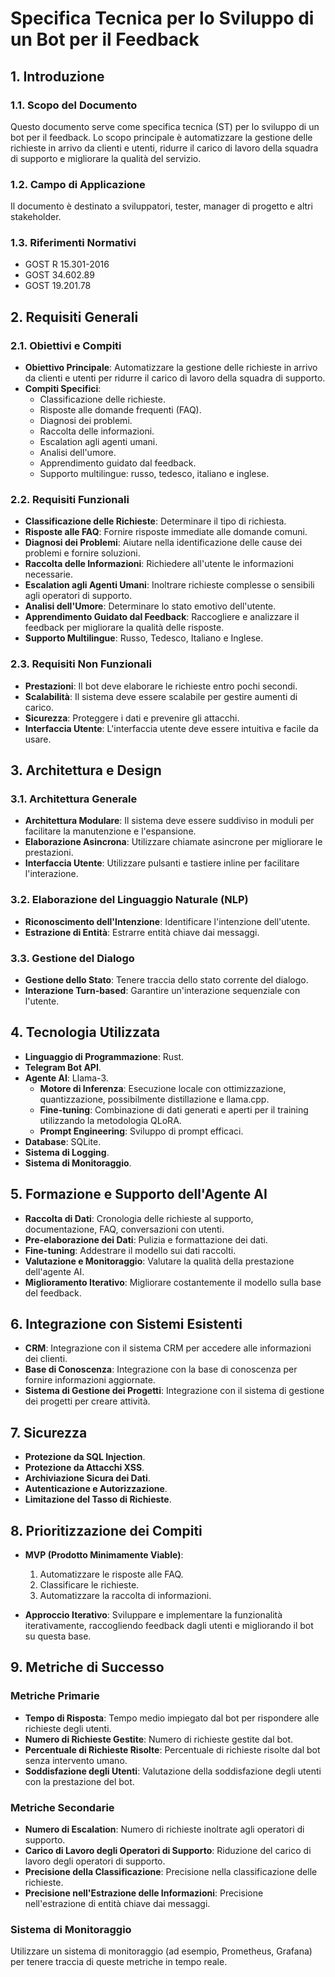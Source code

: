 # Specifica Tecnica per lo Sviluppo di un Bot per il Feedback

## 1. Introduzione

### 1.1. Scopo del Documento
Questo documento serve come specifica tecnica (ST) per lo sviluppo di un bot per il feedback. Lo scopo principale è automatizzare la gestione delle richieste in arrivo da clienti e utenti, ridurre il carico di lavoro della squadra di supporto e migliorare la qualità del servizio.

### 1.2. Campo di Applicazione
Il documento è destinato a sviluppatori, tester, manager di progetto e altri stakeholder.

### 1.3. Riferimenti Normativi
- GOST R 15.301-2016
- GOST 34.602.89
- GOST 19.201.78

## 2. Requisiti Generali

### 2.1. Obiettivi e Compiti
- **Obiettivo Principale**: Automatizzare la gestione delle richieste in arrivo da clienti e utenti per ridurre il carico di lavoro della squadra di supporto.
- **Compiti Specifici**:
  - Classificazione delle richieste.
  - Risposte alle domande frequenti (FAQ).
  - Diagnosi dei problemi.
  - Raccolta delle informazioni.
  - Escalation agli agenti umani.
  - Analisi dell'umore.
  - Apprendimento guidato dal feedback.
  - Supporto multilingue: russo, tedesco, italiano e inglese.

### 2.2. Requisiti Funzionali
- **Classificazione delle Richieste**: Determinare il tipo di richiesta.
- **Risposte alle FAQ**: Fornire risposte immediate alle domande comuni.
- **Diagnosi dei Problemi**: Aiutare nella identificazione delle cause dei problemi e fornire soluzioni.
- **Raccolta delle Informazioni**: Richiedere all'utente le informazioni necessarie.
- **Escalation agli Agenti Umani**: Inoltrare richieste complesse o sensibili agli operatori di supporto.
- **Analisi dell'Umore**: Determinare lo stato emotivo dell'utente.
- **Apprendimento Guidato dal Feedback**: Raccogliere e analizzare il feedback per migliorare la qualità delle risposte.
- **Supporto Multilingue**: Russo, Tedesco, Italiano e Inglese.

### 2.3. Requisiti Non Funzionali
- **Prestazioni**: Il bot deve elaborare le richieste entro pochi secondi.
- **Scalabilità**: Il sistema deve essere scalabile per gestire aumenti di carico.
- **Sicurezza**: Proteggere i dati e prevenire gli attacchi.
- **Interfaccia Utente**: L'interfaccia utente deve essere intuitiva e facile da usare.

## 3. Architettura e Design

### 3.1. Architettura Generale
- **Architettura Modulare**: Il sistema deve essere suddiviso in moduli per facilitare la manutenzione e l'espansione.
- **Elaborazione Asincrona**: Utilizzare chiamate asincrone per migliorare le prestazioni.
- **Interfaccia Utente**: Utilizzare pulsanti e tastiere inline per facilitare l'interazione.

### 3.2. Elaborazione del Linguaggio Naturale (NLP)
- **Riconoscimento dell'Intenzione**: Identificare l'intenzione dell'utente.
- **Estrazione di Entità**: Estrarre entità chiave dai messaggi.

### 3.3. Gestione del Dialogo
- **Gestione dello Stato**: Tenere traccia dello stato corrente del dialogo.
- **Interazione Turn-based**: Garantire un'interazione sequenziale con l'utente.

## 4. Tecnologia Utilizzata

- **Linguaggio di Programmazione**: Rust.
- **Telegram Bot API**.
- **Agente AI**: Llama-3.
  - **Motore di Inferenza**: Esecuzione locale con ottimizzazione, quantizzazione, possibilmente distillazione e llama.cpp.
  - **Fine-tuning**: Combinazione di dati generati e aperti per il training utilizzando la metodologia QLoRA.
  - **Prompt Engineering**: Sviluppo di prompt efficaci.
- **Database**: SQLite.
- **Sistema di Logging**.
- **Sistema di Monitoraggio**.

## 5. Formazione e Supporto dell'Agente AI

- **Raccolta di Dati**: Cronologia delle richieste al supporto, documentazione, FAQ, conversazioni con utenti.
- **Pre-elaborazione dei Dati**: Pulizia e formattazione dei dati.
- **Fine-tuning**: Addestrare il modello sui dati raccolti.
- **Valutazione e Monitoraggio**: Valutare la qualità della prestazione dell'agente AI.
- **Miglioramento Iterativo**: Migliorare costantemente il modello sulla base del feedback.

## 6. Integrazione con Sistemi Esistenti

- **CRM**: Integrazione con il sistema CRM per accedere alle informazioni dei clienti.
- **Base di Conoscenza**: Integrazione con la base di conoscenza per fornire informazioni aggiornate.
- **Sistema di Gestione dei Progetti**: Integrazione con il sistema di gestione dei progetti per creare attività.

## 7. Sicurezza

- **Protezione da SQL Injection**.
- **Protezione da Attacchi XSS**.
- **Archiviazione Sicura dei Dati**.
- **Autenticazione e Autorizzazione**.
- **Limitazione del Tasso di Richieste**.

## 8. Prioritizzazione dei Compiti

- **MVP (Prodotto Minimamente Viable)**:
  1. Automatizzare le risposte alle FAQ.
  2. Classificare le richieste.
  3. Automatizzare la raccolta di informazioni.

- **Approccio Iterativo**: Sviluppare e implementare la funzionalità iterativamente, raccogliendo feedback dagli utenti e migliorando il bot su questa base.

## 9. Metriche di Successo

### Metriche Primarie
- **Tempo di Risposta**: Tempo medio impiegato dal bot per rispondere alle richieste degli utenti.
- **Numero di Richieste Gestite**: Numero di richieste gestite dal bot.
- **Percentuale di Richieste Risolte**: Percentuale di richieste risolte dal bot senza intervento umano.
- **Soddisfazione degli Utenti**: Valutazione della soddisfazione degli utenti con la prestazione del bot.

### Metriche Secondarie
- **Numero di Escalation**: Numero di richieste inoltrate agli operatori di supporto.
- **Carico di Lavoro degli Operatori di Supporto**: Riduzione del carico di lavoro degli operatori di supporto.
- **Precisione della Classificazione**: Precisione nella classificazione delle richieste.
- **Precisione nell'Estrazione delle Informazioni**: Precisione nell'estrazione di entità chiave dai messaggi.

### Sistema di Monitoraggio
Utilizzare un sistema di monitoraggio (ad esempio, Prometheus, Grafana) per tenere traccia di queste metriche in tempo reale.